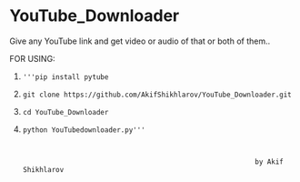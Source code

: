 # YouTube_Downloader
Give any YouTube link and get video or audio of that or both of them..





  FOR USING:

1)     '''pip install pytube
2)     git clone https://github.com/AkifShikhlarov/YouTube_Downloader.git
3)     cd YouTube_Downloader
4)     python YouTubedownloader.py'''



                                                                by Akif Shikhlarov
